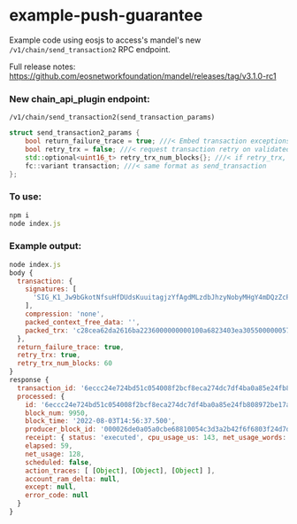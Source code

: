 # example-push-guarantee
Example code using eosjs to access's mandel's new `/v1/chain/send_transaction2` RPC endpoint.

Full release notes: https://github.com/eosnetworkfoundation/mandel/releases/tag/v3.1.0-rc1

### New chain_api_plugin endpoint:

`/v1/chain/send_transaction2(send_transaction_params)`

```cpp
struct send_transaction2_params {
    bool return_failure_trace = true; ///< Embed transaction exceptions into the returned transaction trace
    bool retry_trx = false; ///< request transaction retry on validated transaction
    std::optional<uint16_t> retry_trx_num_blocks{}; ///< if retry_trx, report trace at specified blocks from executed or lib if not specified
    fc::variant transaction; ///< same format as send_transaction
};
```

### To use:

```js
npm i
node index.js
```

### Example output:

```js
node index.js 
body {
  transaction: {
    signatures: [
      'SIG_K1_Jw9bGkotNfsuHfDUdsKuuitagjzYfAgdMLzdbJhzyNobyMHgY4mDQzZcP23Jg3jg9aj6b64seGHREhjVDrHDUiLLRzbtYi'
    ],
    compression: 'none',
    packed_context_free_data: '',
    packed_trx: 'c28cea62da2616ba2236000000000100a6823403ea3055000000572d3ccdcd010000c0abba90b1ca00000000a8ed3232210000c0abba90b1ca801572fb2a5cab49010000000000000004535953000000000000'
  },
  return_failure_trace: true,
  retry_trx: true,
  retry_trx_num_blocks: 60
}
response {
  transaction_id: '6eccc24e724bd51c054008f2bcf8eca274dc7df4ba0a85e24fb808972be17aaf',
  processed: {
    id: '6eccc24e724bd51c054008f2bcf8eca274dc7df4ba0a85e24fb808972be17aaf',
    block_num: 9950,
    block_time: '2022-08-03T14:56:37.500',
    producer_block_id: '000026de0a05a0cbe68810054c3d3a2b42f6f6803f24d7d210f38944121b8cf1',
    receipt: { status: 'executed', cpu_usage_us: 143, net_usage_words: 16 },
    elapsed: 59,
    net_usage: 128,
    scheduled: false,
    action_traces: [ [Object], [Object], [Object] ],
    account_ram_delta: null,
    except: null,
    error_code: null
  }
}
```